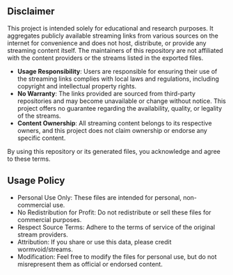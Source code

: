 ## Disclaimer

This project is intended solely for educational and research purposes. It aggregates publicly available streaming links from various sources on the internet for convenience and does not host, distribute, or provide any streaming content itself. The maintainers of this repository are not affiliated with the content providers or the streams listed in the exported files.

- **Usage Responsibility**: Users are responsible for ensuring their use of the streaming links complies with local laws and regulations, including copyright and intellectual property rights.
- **No Warranty**: The links provided are sourced from third-party repositories and may become unavailable or change without notice. This project offers no guarantee regarding the availability, quality, or legality of the streams.
- **Content Ownership**: All streaming content belongs to its respective owners, and this project does not claim ownership or endorse any specific content.

By using this repository or its generated files, you acknowledge and agree to these terms.

## Usage Policy
- Personal Use Only: These files are intended for personal, non-commercial use.
- No Redistribution for Profit: Do not redistribute or sell these files for commercial purposes.
- Respect Source Terms: Adhere to the terms of service of the original stream providers.
- Attribution: If you share or use this data, please credit wormvoid/streams.
- Modification: Feel free to modify the files for personal use, but do not misrepresent them as official or endorsed content.
